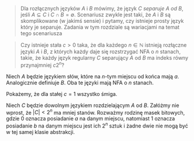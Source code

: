 > Dla rozłącznych języków $A$ i $B$ mówimy, że język $C$ *separuje $A$ od $B$*, jeśli $A\subseteq C$ i $C\cap B=\emptyset$. Scenariusz zwykle jest taki, że $A$ i $B$ są skomplikowane (w jakimś sensie) i pytamy, czy istnieje prosty język który je separuje. Zadania w tym rozdziale są wariacjami na temat tego scenariusza

> Czy istnieje stała $c>0$ taka, że dla każdego $n\in\mathbb{N}$ istnieją rozłączne języki $A$ i $B$, z których każdy daje się rozstrzygać NFA o $n$ stanach, takie, że każdy język regularny $C$ separujący $A$ od $B$ ma indeks równy przynajmniej $c2^n$?

Niech $A$ będzie językiem słów, które na $n$-tym miejscu od końca mają $a$. Analogicznie definiuje $B$. Oba te języki mają NFA o $n$ stanach.

Pokażemy, że dla stałej $c=1$ wszystko śmiga.

Niech $C$ będzie dowolnym językiem rozdzielającym $A$ od $B$. Załóżmy nie wprost, że $|C|<2^n$ ma mniej stanów. Rozważmy rodzinę masek bitowych, gdzie $0$ oznacza posiadanie $a$ na danym miejscu, natomiast $1$ oznacza posiadanie $b$ na danym miejscu jest ich $2^n$ sztuk i żadne dwie nie mogą być w tej samej klasie abstrakcji.
